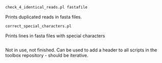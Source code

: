 ```bash
check_4_identical_reads.pl fastafile
```

Prints duplicated reads in fasta files.


```bash
correct_special_characters.pl
```
Prints lines in fasta files with special characters


```bash

```

Not in use, not finished. Can be used to add a header to all scripts in the toolbox repository - should be iterative.

